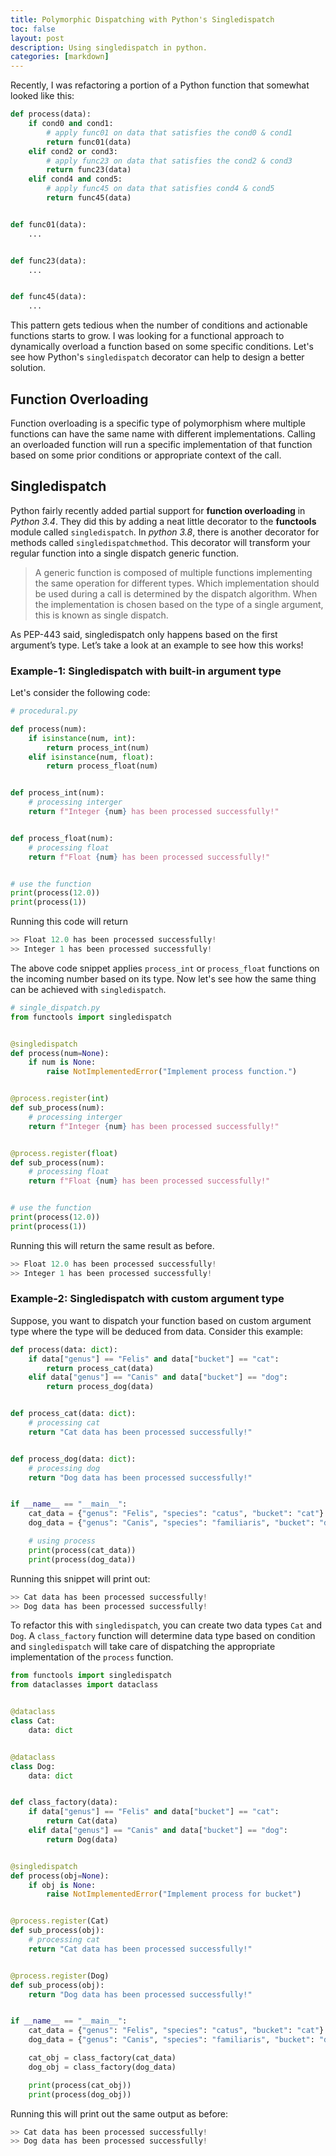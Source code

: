 ```yaml
---
title: Polymorphic Dispatching with Python's Singledispatch
toc: false
layout: post
description: Using singledispatch in python.
categories: [markdown]
---
```


Recently, I was refactoring a portion of a Python function that somewhat looked like this:

```python
def process(data):
    if cond0 and cond1:
        # apply func01 on data that satisfies the cond0 & cond1
        return func01(data)
    elif cond2 or cond3:
        # apply func23 on data that satisfies the cond2 & cond3
        return func23(data)
    elif cond4 and cond5:
        # apply func45 on data that satisfies cond4 & cond5
        return func45(data)


def func01(data):
    ...


def func23(data):
    ...


def func45(data):
    ...
```
This pattern gets tedious when the number of conditions and actionable functions starts to grow. I was looking for a functional approach to dynamically overload a function based on some specific conditions. Let's see how Python's `singledispatch` decorator can help to design a better solution.

## Function Overloading

Function overloading is a specific type of polymorphism where multiple functions can have the same name with different implementations. Calling an overloaded function will run a specific implementation of that function based on some prior conditions or appropriate context of the call.


## Singledispatch

Python fairly recently added partial support for **function overloading** in *Python 3.4*. They did this by adding a neat little decorator to the **functools** module called `singledispatch`.  In *python 3.8*, there is another decorator for methods called `singledispatchmethod`. This decorator will transform your regular function into a single dispatch generic function.

> A generic function is composed of multiple functions implementing the same operation for different types. Which implementation should be used during a call is determined by the dispatch algorithm. When the implementation is chosen based on the type of a single argument, this is known as single dispatch.

As PEP-443 said, singledispatch only happens based on the first argument’s type. Let’s take a look at an example to see how this works!

### Example-1: Singledispatch with built-in argument type

Let's consider the following code:
```python
# procedural.py

def process(num):
    if isinstance(num, int):
        return process_int(num)
    elif isinstance(num, float):
        return process_float(num)


def process_int(num):
    # processing interger
    return f"Integer {num} has been processed successfully!"


def process_float(num):
    # processing float
    return f"Float {num} has been processed successfully!"


# use the function
print(process(12.0))
print(process(1))
```

Running this code will return
```python
>> Float 12.0 has been processed successfully!
>> Integer 1 has been processed successfully!
```
The above code snippet applies `process_int` or `process_float` functions on the incoming number based on its type. Now let's see how the same thing can be achieved with `singledispatch`.

```python
# single_dispatch.py
from functools import singledispatch


@singledispatch
def process(num=None):
    if num is None:
        raise NotImplementedError("Implement process function.")


@process.register(int)
def sub_process(num):
    # processing interger
    return f"Integer {num} has been processed successfully!"


@process.register(float)
def sub_process(num):
    # processing float
    return f"Float {num} has been processed successfully!"


# use the function
print(process(12.0))
print(process(1))
```
Running this will return the same result as before.
```python
>> Float 12.0 has been processed successfully!
>> Integer 1 has been processed successfully!
```

### Example-2: Singledispatch with custom argument type
Suppose, you want to dispatch your function based on custom argument type where the type will be deduced from data. Consider this example:

```python
def process(data: dict):
    if data["genus"] == "Felis" and data["bucket"] == "cat":
        return process_cat(data)
    elif data["genus"] == "Canis" and data["bucket"] == "dog":
        return process_dog(data)


def process_cat(data: dict):
    # processing cat
    return "Cat data has been processed successfully!"


def process_dog(data: dict):
    # processing dog
    return "Dog data has been processed successfully!"


if __name__ == "__main__":
    cat_data = {"genus": "Felis", "species": "catus", "bucket": "cat"}
    dog_data = {"genus": "Canis", "species": "familiaris", "bucket": "dog"}

    # using process
    print(process(cat_data))
    print(process(dog_data))
```

Running this snippet will print out:
```python
>> Cat data has been processed successfully!
>> Dog data has been processed successfully!
```

To refactor this with `singledispatch`, you can create two data types `Cat` and `Dog`. A `class_factory` function will determine data type based on condition and `singledispatch` will take care of dispatching the appropriate implementation of the `process` function.

```python
from functools import singledispatch
from dataclasses import dataclass


@dataclass
class Cat:
    data: dict


@dataclass
class Dog:
    data: dict


def class_factory(data):
    if data["genus"] == "Felis" and data["bucket"] == "cat":
        return Cat(data)
    elif data["genus"] == "Canis" and data["bucket"] == "dog":
        return Dog(data)


@singledispatch
def process(obj=None):
    if obj is None:
        raise NotImplementedError("Implement process for bucket")


@process.register(Cat)
def sub_process(obj):
    # processing cat
    return "Cat data has been processed successfully!"


@process.register(Dog)
def sub_process(obj):
    return "Dog data has been processed successfully!"


if __name__ == "__main__":
    cat_data = {"genus": "Felis", "species": "catus", "bucket": "cat"}
    dog_data = {"genus": "Canis", "species": "familiaris", "bucket": "dog"}

    cat_obj = class_factory(cat_data)
    dog_obj = class_factory(dog_data)

    print(process(cat_obj))
    print(process(dog_obj))
```
Running this will print out the same output as before:

```python
>> Cat data has been processed successfully!
>> Dog data has been processed successfully!
```
